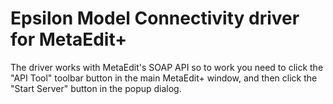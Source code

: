 # Epsilon Model Connectivity driver for MetaEdit+ 

The driver works with MetaEdit's SOAP API so to work you need to click the "API Tool" toolbar button in the main MetaEdit+ window, and then click the "Start Server" button in the popup dialog.
